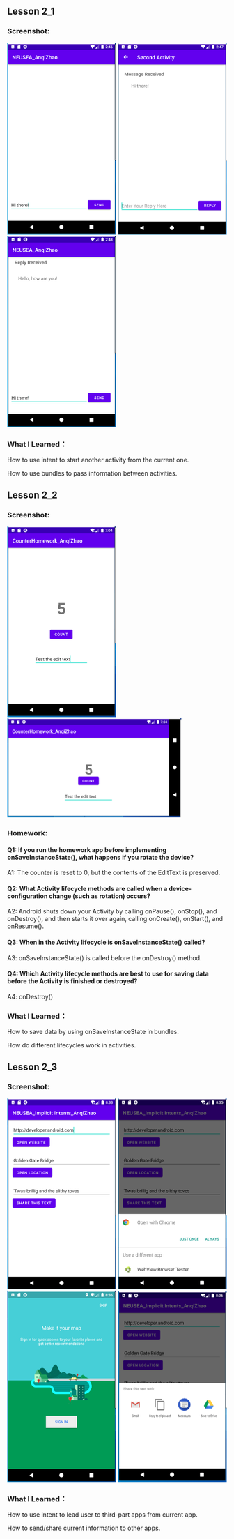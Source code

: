 ## Lesson 2_1

### Screenshot:
<img src="https://raw.githubusercontent.com/anqizhao1024/cs5520project/gh-pages/_pics/lesson2_1_screenshot1.PNG" width="250"/>
<img src="https://raw.githubusercontent.com/anqizhao1024/cs5520project/gh-pages/_pics/lesson2_1_screenshot2.PNG" width="250"/>
<img src="https://raw.githubusercontent.com/anqizhao1024/cs5520project/gh-pages/_pics/lesson2_1_screenshot3.PNG" width="250"/>


### What I Learned：

How to use intent to start another activity from the current one.

How to use bundles to pass information between activities.

## Lesson 2_2

### Screenshot:
<img src="https://raw.githubusercontent.com/anqizhao1024/cs5520project/gh-pages/_pics/lesson2_2_screenshot1.PNG" width="250"/>
<img src="https://raw.githubusercontent.com/anqizhao1024/cs5520project/gh-pages/_pics/lesson2_2_screenshot2.PNG" width="400"/>


### Homework:

#### Q1: If you run the homework app before implementing onSaveInstanceState(), what happens if you rotate the device?

A1: The counter is reset to 0, but the contents of the EditText is preserved.

#### Q2: What Activity lifecycle methods are called when a device-configuration change (such as rotation) occurs?

A2: Android shuts down your Activity by calling onPause(), onStop(), and onDestroy(), and then starts it over again, calling onCreate(), onStart(), and onResume().

#### Q3: When in the Activity lifecycle is onSaveInstanceState() called?

A3: onSaveInstanceState() is called before the onDestroy() method.

#### Q4: Which Activity lifecycle methods are best to use for saving data before the Activity is finished or destroyed?

A4: onDestroy()

### What I Learned：

How to save data by using onSaveInstanceState in bundles. 

How do different lifecycles work in activities.

## Lesson 2_3

### Screenshot:
<img src="https://raw.githubusercontent.com/anqizhao1024/cs5520project/gh-pages/_pics/lesson2_3_screenshot1.PNG" width="250"/>
<img src="https://raw.githubusercontent.com/anqizhao1024/cs5520project/gh-pages/_pics/lesson2_3_screenshot2.PNG" width="250"/>
<img src="https://raw.githubusercontent.com/anqizhao1024/cs5520project/gh-pages/_pics/lesson2_3_screenshot3.PNG" width="250"/>
<img src="https://raw.githubusercontent.com/anqizhao1024/cs5520project/gh-pages/_pics/lesson2_3_screenshot4.PNG" width="250"/>

### What I Learned：

How to use intent to lead user to third-part apps from current app.

How to send/share current information to other apps.
